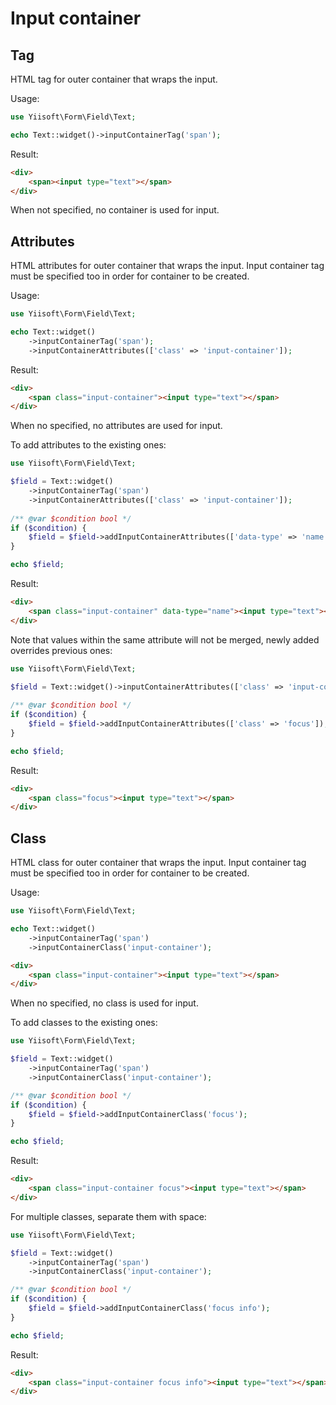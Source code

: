 # Input container

## Tag

HTML tag for outer container that wraps the input.

Usage:

```php
use Yiisoft\Form\Field\Text;

echo Text::widget()->inputContainerTag('span');
```

Result:

```html
<div>
    <span><input type="text"></span>
</div>
```

When not specified, no container is used for input.

## Attributes

HTML attributes for outer container that wraps the input. Input container tag must be specified too in order for
container to be created.

Usage:

```php
use Yiisoft\Form\Field\Text;

echo Text::widget()
    ->inputContainerTag('span');
    ->inputContainerAttributes(['class' => 'input-container']);
```

Result:

```html
<div>
    <span class="input-container"><input type="text"></span>
</div>
```

When no specified, no attributes are used for input.

To add attributes to the existing ones:

```php
use Yiisoft\Form\Field\Text;

$field = Text::widget()
    ->inputContainerTag('span')
    ->inputContainerAttributes(['class' => 'input-container']);
    
/** @var $condition bool */
if ($condition) {
    $field = $field->addInputContainerAttributes(['data-type' => 'name']);       
}

echo $field;
```

Result:

```html
<div>
    <span class="input-container" data-type="name"><input type="text"></span>
</div>
```

Note that values within the same attribute will not be merged, newly added overrides previous ones:

```php
use Yiisoft\Form\Field\Text;

$field = Text::widget()->inputContainerAttributes(['class' => 'input-container']);
    
/** @var $condition bool */
if ($condition) {
    $field = $field->addInputContainerAttributes(['class' => 'focus']);       
}

echo $field;
```

Result:

```html
<div>
    <span class="focus"><input type="text"></span>
</div>
```

## Class

HTML class for outer container that wraps the input. Input container tag must be specified too in order for container to
be created.

Usage:

```php
use Yiisoft\Form\Field\Text;

echo Text::widget()
    ->inputContainerTag('span')
    ->inputContainerClass('input-container');
```

```html
<div>
    <span class="input-container"><input type="text"></span>
</div>
```

When no specified, no class is used for input.

To add classes to the existing ones:

```php
use Yiisoft\Form\Field\Text;

$field = Text::widget()
    ->inputContainerTag('span')
    ->inputContainerClass('input-container');

/** @var $condition bool */
if ($condition) {
    $field = $field->addInputContainerClass('focus');
}

echo $field;
```

Result:

```html
<div>
    <span class="input-container focus"><input type="text"></span>
</div>
```

For multiple classes, separate them with space:

```php
use Yiisoft\Form\Field\Text;

$field = Text::widget()
    ->inputContainerTag('span')
    ->inputContainerClass('input-container');

/** @var $condition bool */
if ($condition) {
    $field = $field->addInputContainerClass('focus info');
}

echo $field;
```

Result:

```html
<div>
    <span class="input-container focus info"><input type="text"></span>
</div>
```
